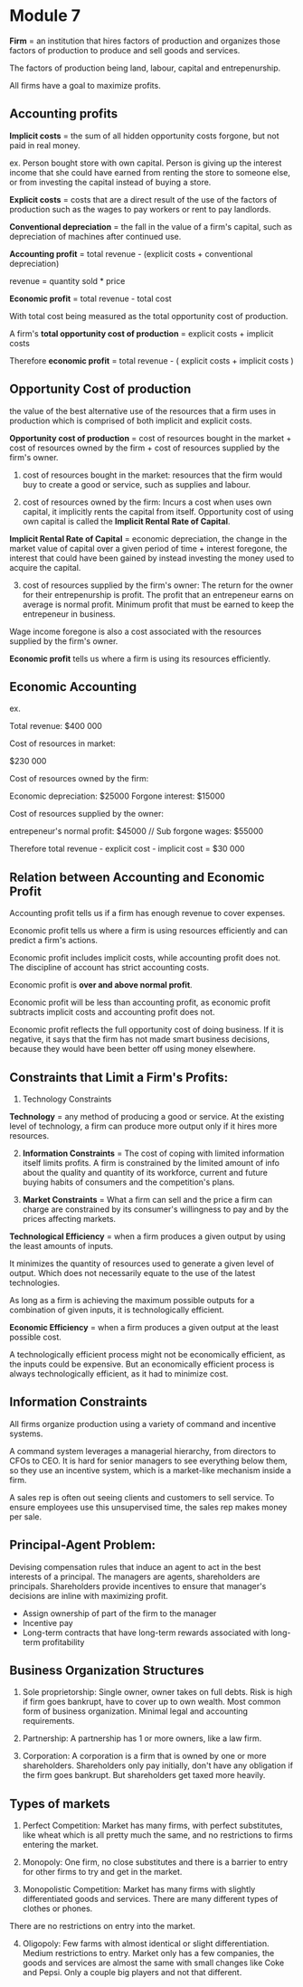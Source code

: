 # Module 7

**Firm** = an institution that hires factors of production and organizes those factors of production to produce and sell goods and services.

The factors of production being land, labour, capital and entrepenurship.

All firms have a goal to maximize profits.

## Accounting profits

**Implicit costs** = the sum of all hidden opportunity costs forgone, but not paid in real money.

ex. Person bought store with own capital. Person is giving up the interest income that she could have earned from renting the store to someone else, or from investing the capital instead of buying a store.

**Explicit costs** = costs that are a direct result of the use of the factors of production such as the wages to pay workers or rent to pay landlords.

**Conventional depreciation** = the fall in the value of a firm's capital, such as depreciation of machines after continued use.

**Accounting profit** = total revenue - (explicit costs + conventional depreciation)

revenue = quantity sold * price

**Economic profit** = total revenue - total cost

With total cost being measured as the total opportunity cost of production.

A firm's **total opportunity cost of production** = explicit costs + implicit costs

Therefore **economic profit** = total revenue - ( explicit costs + implicit costs )

## Opportunity Cost of production

the value of the best alternative use of the resources that a firm uses in production which is comprised of both implicit and explicit costs.

**Opportunity cost of production** = cost of resources bought in the market + cost of resources owned by the firm + cost of resources supplied by the firm's owner.

1. cost of resources bought in the market: resources that the firm would buy to create a good or service, such as supplies and labour.

2. cost of resources owned by the firm: Incurs a cost when uses own capital, it implicitly rents the capital from itself. Opportunity cost of using own capital is called the **Implicit Rental Rate of Capital**.

**Implicit Rental Rate of Capital** = economic depreciation, the change in the market value of capital over a given period of time + interest foregone, the interest that could have been gained by instead investing the money used to acquire the capital.

3. cost of resources supplied by the firm's owner: The return for the owner for their entrepenurship is profit. The profit that an entrepeneur earns on average is normal profit. Minimum profit that must be earned to keep the entrepeneur in business.

Wage income foregone is also a cost associated with the resources supplied by the firm's owner.

**Economic profit** tells us where a firm is using its resources efficiently.

## Economic Accounting

ex.

Total revenue: $400 000

Cost of resources in market:

$230 000

Cost of resources owned by the firm:

Economic depreciation: $25000
Forgone interest: $15000

Cost of resources supplied by the owner:

entrepeneur's normal profit: $45000 // Sub
forgone wages: $55000

Therefore total revenue - explicit cost - implicit cost = $30 000

## Relation between Accounting and Economic Profit

Accounting profit tells us if a firm has enough revenue to cover expenses.

Economic profit tells us where a firm is using resources efficiently and can predict a firm's actions.

Economic profit includes implicit costs, while accounting profit does not. The discipline of account has strict accounting costs.

Economic profit is **over and above normal profit**.

Economic profit will be less than accounting profit, as economic profit subtracts implicit costs and accounting profit does not.

Economic profit reflects the full opportunity cost of doing business. If it is negative, it says that the firm has not made smart business decisions, because they would have been better off using money elsewhere.

## Constraints that Limit a Firm's Profits:

1. Technology Constraints

**Technology** = any method of producing a good or service. At the existing level of technology, a firm can produce more output only if it hires more resources.

2. **Information Constraints** = The cost of coping with limited information itself limits profits. A firm is constrained by the limited amount of info about the quality and quantity of its workforce, current and future buying habits of consumers and the competition's plans.

3. **Market Constraints** = What a firm can sell and the price a firm can charge are constrained by its consumer's willingness to pay and by the prices affecting markets.

**Technological Efficiency** = when a firm produces a given output by using the least amounts of inputs.

It minimizes the quantity of resources used to generate a given level of output. Which does not necessarily equate to the use of the latest technologies.

As long as a firm is achieving the maximum possible outputs for a combination of given inputs, it is technologically efficient.

**Economic Efficiency** = when a firm produces a given output at the least possible cost.

A technologically efficient process might not be economically efficient, as the inputs could be expensive. But an economically efficient process is always technologically efficient, as it had to minimize cost.

## Information Constraints

All firms organize production using a variety of command and incentive systems.

A command system leverages a managerial hierarchy, from directors to CFOs to CEO. It is hard for senior managers to see everything below them, so they use an incentive system, which is a market-like mechanism inside a firm.

A sales rep is often out seeing clients and customers to sell service. To ensure employees use this unsupervised time, the sales rep makes money per sale.

## Principal-Agent Problem:

Devising compensation rules that induce an agent to act in the best interests of a principal. The managers are agents, shareholders are principals. Shareholders provide incentives to ensure that manager's decisions are inline with maximizing profit.

* Assign ownership of part of the firm to the manager
* Incentive pay
* Long-term contracts that have long-term rewards associated with long-term profitability

## Business Organization Structures

1. Sole proprietorship: Single owner, owner takes on full debts. Risk is high if firm goes bankrupt, have to cover up to own wealth. Most common form of business organization. Minimal legal and accounting requirements.

2. Partnership: A partnership has 1 or more owners, like a law firm.

3. Corporation: A corporation is a firm that is owned by one or more shareholders. Shareholders only pay initially, don't have any obligation if the firm goes bankrupt. But shareholders get taxed more heavily.

## Types of markets

1. Perfect Competition: Market has many firms, with perfect substitutes, like wheat which is all pretty much the same, and no restrictions to firms entering the market.

2. Monopoly: One firm, no close substitutes and there is a barrier to entry for other firms to try and get in the market.

3. Monopolistic Competition: Market has many firms with slightly differentiated goods and services. There are many different types of clothes or phones.

There are no restrictions on entry into the market.

4. Oligopoly: Few farms with almost identical or slight differentiation. Medium restrictions to entry. Market only has a few companies, the goods and services are almost the same with small changes like Coke and Pepsi. Only a couple big players and not that different.
